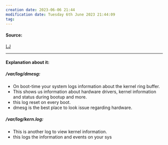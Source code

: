 ```yaml
---
creation date: 2023-06-06 21:44
modification date: Tuesday 6th June 2023 21:44:09
tag: 
---
```


#### Source:
[LJ](https://linuxjourney.com/lesson/kernel-logging)

--------------------------------------

#### Explanation about it:

##### /var/log/dmesg:

* On boot-time your system logs information about the kernel ring buffer.
* This shows us information about hardware drivers, kernel information and status during bootup and more.
* this log reset on every boot.
* dmesg is the best place to look issue regarding hardware.

##### /var/log/kern.log:

* This is another log to view kernel information.
* this logs the information and events on your sys